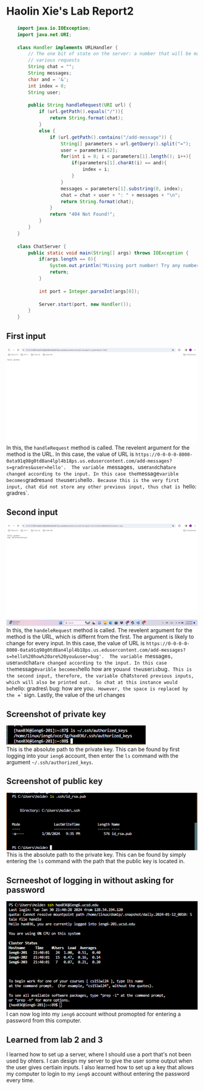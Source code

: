 # Haolin Xie's Lab Report2

````java
    import java.io.IOException;
    import java.net.URI;
    
    class Handler implements URLHandler {
        // The one bit of state on the server: a number that will be manipulated by
        // various requests
        String chat = "";
        String messages;
        char and = '&';
        int index = 0; 
        String user;
    
        public String handleRequest(URI url) {
            if (url.getPath().equals("/")){
                return String.format(chat);
            } 
            else {
                if (url.getPath().contains("/add-message")) {
                    String[] parameters = url.getQuery().split("=");
                    user = parameters[2];
                    for(int i = 0; i < parameters[1].length(); i++){
                        if(parameters[1].charAt(i) == and){
                            index = i;
                        }
                    }
                    messages = parameters[1].substring(0, index);
                    chat = chat + user + ": " + messages + "\n";
                    return String.format(chat);
                }
                return "404 Not Found!";
            }
        }
    }
    
    class ChatServer {
        public static void main(String[] args) throws IOException {
            if(args.length == 0){
                System.out.println("Missing port number! Try any number between 1024 to 49151");
                return;
            }
    
            int port = Integer.parseInt(args[0]);
    
            Server.start(port, new Handler());
        }
    }
````

## First input 
![image](https://github.com/Holdenxie/cse15l-lab-reports/blob/main/Screenshot%202024-01-30%20002338.png)
In this, the `handleRequest` method is called. 
The revelent argument for the method is the URL. In this case, the value of URL is `https://0-0-0-0-8000-0ata91q98g0td8an4lpl4b18ps.us.edusercontent.com/add-messages?s=gradres&user=hello'. 
The variable `messages`, `user` and `chat` are changed according to the input. In this case the `message` varible becomes `gradres` and the `user` is `hello`.
Because this is the very first input, chat did not store any other previous input, thus chat is `hello: gradres`.

## Second input 
![image](https://github.com/Holdenxie/cse15l-lab-reports/blob/main/Screenshot%202024-01-30%20002408.png)
In this, the `handeleRequest` method is called. 
The revelent argument for the method is the URL, which is differnt from the first. The argument is likely to change for every input. In this case, the value of URL is `https://0-0-0-0-8000-0ata91q98g0td8an4lpl4b18ps.us.edusercontent.com/add-messages?s=hello%20how%20are%20you&user=bug'. 
The variable `messages`, `user` and `chat` are changed according to the input. In this case the `message` varible becomes `hello how are you` and the `user` is `bug`.
This is the second input, therefore, the variable `chat` stored previous inputs, which will also be printed out. 
So chat at this instance would be `hello: gradres\ bug: how are you`. However, the space is replaced by the `+` sign. Lastly, the value of the url changes 



## Screenshot of private key 
![image](https://github.com/Holdenxie/Image1/blob/main/Screenshot%202024-01-30%20214238.png) <br> 
This is the absolute path to the private key. This can be found by first logging into your `ieng6` account, then enter the `ls` command with the argument `~/.ssh/authorized_keys`.

## Screenshot of public key 
![image](https://github.com/Holdenxie/Image1/blob/main/Screenshot%202024-01-30%20214009.png) <br> 
This is the absolute path to the private key. This can be found by simply entering the `ls` command with the path that the public key is located in. 

## Scrneeshot of logging in without asking for password 
![image](https://github.com/Holdenxie/Image1/blob/main/Screenshot%202024-01-30%20214321.png) <br> 
I can now log into my `ieng6` account without promopted for entering a password from this computer. 

## Learned from lab 2 and 3 
I learned how to set up a server, where I should use a port that's not been used by ohters. I can design my server to give the user some output when the user gives certiain inputs. I also learned how to set up a key that allows my computer to login to my `ieng6` account without entering the password every time. 
